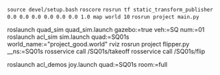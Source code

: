 `source devel/setup.bash`
`roscore`
`rosrun tf static_transform_publisher 0.0 0.0 0.0 0.0 0.0 0.0 1.0 map world 10`
`rosrun project main.py`





roslaunch quad_sim quad_sim.launch gazebo:=true veh:=SQ num:=01
roslaunch acl_sim sim.launch quad:=SQ01s world_name:="project_good.world"
rviz
rosrun project flipper.py __ns:=SQ01s
rosservice call /SQ01s/takeoff
rosservice call /SQ01s/flip


roslaunch acl_demos joy.launch quad:=SQ01s room:=full